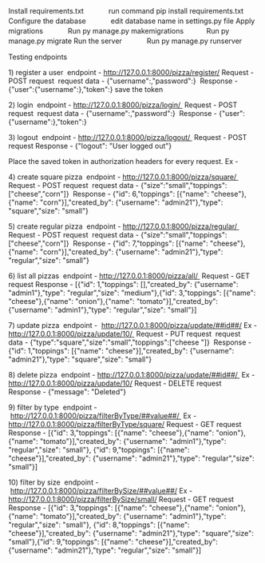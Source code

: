 Install requirements.txt 
　　　run command pip install requirements.txt
Configure the database 
　　　edit database name in settings.py file
Apply migrations 
　　　Run py manage.py makemigrations 
　　　Run py manage.py migrate
Run the server 
　　　Run py manage.py runserver


Testing endpoints 

1) register a user 
endpoint - http://127.0.0.1:8000/pizza/register/
Request - POST request 
request data - {"username":,"password":} 
Response - 	{"user":{"username":},"token":} 
save the token

2) login 
endpoint - http://127.0.0.1:8000/pizza/login/ 
Request - POST request 
request data - {"username":,"password":} 
Response - {"user":{"username":},"token":}

3) logout 
endpoint - http://127.0.0.1:8000/pizza/logout/ 
Request - POST request
Response - {"logout": "User logged out"}

Place the saved token in authorization headers for every request.
Ex - 

4) create square pizza 
endpoint - http://127.0.0.1:8000/pizza/square/ 
Request - POST request 
request data - 	{"size":"small","toppings":["cheese","corn"]} 
Response - {"id": 6,"toppings": [{"name": 	"cheese"},{"name": "corn"}],"created_by": 	{"username": "admin21"},"type": "square","size": 	"small"}


5) create regular pizza 
endpoint - http://127.0.0.1:8000/pizza/regular/ 
Request - POST request 
request data - 	{"size":"small","toppings":["cheese","corn"]}
 Response - {"id": 7,"toppings": [{"name": 	"cheese"},{"name": "corn"}],"created_by": 	{"username": "admin21"},"type": "regular","size": 	"small"}


6) list all pizzas 
endpoint - http://127.0.0.1:8000/pizza/all/ 
Request - GET request
	Response - [{"id": 1,"toppings": [],"created_by": 				{"username": "admin1"},"type": 					"regular","size": 	"medium"},{"id": 				3,"toppings": [{"name": 							"cheese"},{"name": "onion"},{"name": 			"tomato"}],"created_by": {"username": 			"admin1"},"type": "regular","size": 				"small"}]


7) update pizza 
endpoint - 						http://127.0.0.1:8000/pizza/update/##id##/
Ex - http://127.0.0.1:8000/pizza/update/10/ 
Request - PUT request 
request data - 		{"type":"square","size":"small","toppings":["cheese	"]}
 Response - {"id": 1,"toppings": [{"name": 					"cheese"}],"created_by": {"username": 				"admin21"},"type": "square","size": 				"small"}



8) delete pizza
 endpoint - http://127.0.0.1:8000/pizza/update/##id##/ 
Ex - http://127.0.0.1:8000/pizza/update/10/
Request - DELETE request
	Response - {"message": "Deleted"}

9) filter by type 
endpoint - http://127.0.0.1:8000/pizza/filterByType/##value##/ 
Ex - http://127.0.0.1:8000/pizza/filterByType/square/
Request - GET request
	Response - [{"id": 3,"toppings": [{"name": 		"cheese"},{"name": "onion"},{"name": 	"tomato"}],"created_by": {"username": 	"admin1"},"type": "regular","size": "small"}, {"id": 	9,"toppings": [{"name": "cheese"}],"created_by": 	{"username": "admin21"},"type": "regular","size": 	"small"}]




10) filter by size 
endpoint - http://127.0.0.1:8000/pizza/filterBySize/##value##/
Ex - http://127.0.0.1:8000/pizza/filterBySize/small/
Request - GET request
Response - [{"id": 3,"toppings": [{"name": 	"cheese"},{"name": "onion"},{"name": 	"tomato"}],"created_by": {"username": 	"admin1"},"type": "regular","size": "small"}, {"id": 	8,"toppings": [{"name": "cheese"}],"created_by": 	{"username": "admin21"},"type": "square","size": 	"small"},{"id": 9,"toppings": [{"name": 	"cheese"}],"created_by": {"username": 	"admin21"},"type": "regular","size": "small"}]